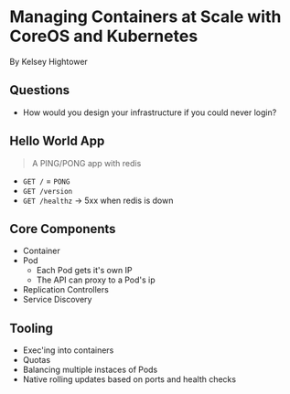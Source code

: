 # Managing Containers at Scale with CoreOS and Kubernetes

By Kelsey Hightower

## Questions

- How would you design your infrastructure if you could never login?

## Hello World App

> A PING/PONG app with redis

- `GET /` = `PONG`
- `GET /version`
- `GET /healthz` -> 5xx when redis is down

## Core Components

- Container
- Pod
  - Each Pod gets it's own IP
  - The API can proxy to a Pod's ip
- Replication Controllers
- Service Discovery

## Tooling

- Exec'ing into containers
- Quotas
- Balancing multiple instaces of Pods
- Native rolling updates based on ports and health checks
